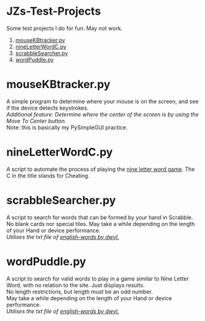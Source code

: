 # JZs-Test-Projects
Some test projects I do for fun. May not work.

<ol>
  <li><a href = '#mouseKBtracker.py'>mouseKBtracker.py</a></li>
  <li><a href = '#nineLetterWordC.py'>nineLetterWordC.py</a></li>
  <li><a href = '#scrabbleSearcher.py'>scrabbleSearcher.py</a></li>
  <li><a href = '#wordPuddle.py'>wordPuddle.py</a></li>
</ol>

# mouseKBtracker.py
A simple program to determine where your mouse is on the screen, and see if the device detects keystrokes.<br>
<i>Additional feature: Determine where the center of the screen is by using the Move To Center button. </i><br>
Note: this is basically my PySimpleGUI practice.

# nineLetterWordC.py
A script to automate the process of playing the <a href='https://nineletterword.tompaton.com/'>nine letter word game</a>. The C in the title stands for Cheating.

# scrabbleSearcher.py
A script to search for words that can be formed by your hand in Scrabble. No blank cards nor special tiles. May take a while depending on the length of your Hand or device performance.<br>
<i>Utilises the txt file of <a href = 'https://github.com/dwyl/english-words/'>english-words by dwyl.</a></i>

# wordPuddle.py
A script to search for valid words to play in a game similar to Nine Letter Word, with no relation to the site. Just displays results.<br>
No length restrictions, but length must be an odd number. <br>
May take a while depending on the length of your Hand or device performance.<br>
<i>Utilises the txt file of <a href = 'https://github.com/dwyl/english-words/'>english-words by dwyl.</a></i>
